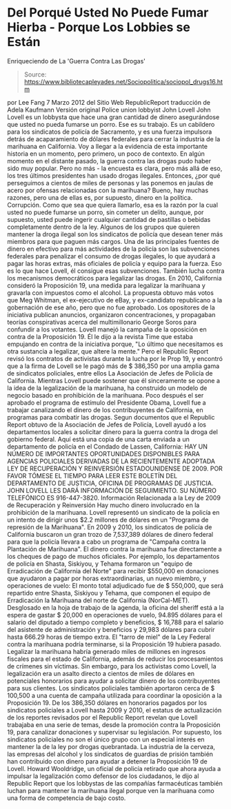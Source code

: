 # Del Porqué Usted No Puede Fumar Hierba - Porque Los Lobbies se Están 
Enriqueciendo de La 'Guerra Contra Las Drogas'

> Source: https://www.bibliotecapleyades.net/Sociopolitica/sociopol_drugs16.htm

por Lee Fang
7 Marzo 2012
del Sitio Web RepublicReport
traducción de
Adela Kaufmann
Versión
original
Police union lobbyist
John Lovell
John Lovell es
un lobbysta que hace una gran cantidad de dinero
asegurándose que usted no pueda fumarse un porro.
Ese es su trabajo. Es un cabildero para los sindicatos de policía de
Sacramento, y es una fuerza impulsora detrás de acaparamiento de dólares
federales para cerrar la industria de la marihuana en California. Voy a
llegar a la evidencia de esta importante historia en un momento, pero
primero, un poco de contexto.
En algún momento en el distante pasado, la guerra contra las drogas pudo
haber sido muy popular. Pero no más -
la encuesta es clara, pero más allá de
eso,
los tres últimos presidentes han usado drogas ilegales.
Entonces, ¿por qué perseguimos a cientos de miles de personas y las ponemos
en jaulas de acero por ofensas relacionadas con la marihuana? Bueno, hay
muchas razones, pero una de ellas es, por supuesto, dinero en la política. Corrupción.
Como que sea que quiera llamarlo, esa es la razón por la cual usted no puede
fumarse un porro, sin cometer un delito, aunque, por supuesto, usted puede
ingerir cualquier cantidad de pastillas o bebidas completamente dentro de la
ley.
Algunos de los grupos que quieren mantener la droga ilegal son los
sindicatos de policía que desean tener más miembros para que paguen más
cargos. Una de las principales fuentes de dinero en efectivo para más
actividades de la policía son las subvenciones federales para penalizar el
consumo de drogas ilegales, lo que ayudará a pagar las horas extras, más
oficiales de policía y equipo para la fuerza.
Eso es lo que hace Lovell, él consigue esas subvenciones. También lucha
contra los mecanismos democráticos para legalizar las drogas.
En 2010, California consideró la Proposición 19, una medida para legalizar
la marihuana y gravarla con impuestos como el alcohol. La propuesta obtuvo
más votos que Meg Whitman, el ex-ejecutivo de eBay, y ex-candidato
republicano a la gobernación de ese año, pero que no fue aprobado.
Los opositores de la iniciativa publican anuncios, organizaron
concentraciones, y propagaban teorías conspirativas acerca del
multimillonario George Soros para confundir a los votantes.
Lovell manejó la campaña de la oposición en contra de la Proposición 19.
Él le dijo a la revista Time que estaba empujando en contra de la iniciativa
porque,
"Lo último que necesitamos es otra sustancia a legalizar, que altere la
mente."
Pero el Republic Report revisó los contratos de activistas durante la lucha
por le Prop 19,
y encontró que a la firma de Lovell se le pagó más de $
386,350 por una amplia gama de sindicatos policiales, entre ellos La
Asociación de Jefes de Policía de California.
Mientras Lovell puede sostener que él sinceramente se opone a la idea de la
legalización de la marihuana, ha construido un modelo de negocio basado en
prohibición de la marihuana.
Poco después el ser aprobado el programa de estímulo del Presidente Obama,
Lovell fue a trabajar canalizando el dinero de los contribuyentes de
California, en programas para combatir las drogas.
Segun documentos que el Republic Report obtuvo de la Asociación de
Jefes de Policía, Lovell ayudó a los departamentos locales a solicitar
dinero para la guerra contra la droga del gobierno federal.
Aquí está una
copia de una carta enviada a un departamento de policía en el
Condado de Lassen, California:
HAY UN NÚMERO DE IMPORTANTES OPORTUNIDADES DISPONIBLES PARA AGENCIAS
POLICIALES DERIVADAS DE LA RECIENTEMENTE ADOPTADA LEY DE RECUPERACIÓN Y
REINVERSIÓN ESTADOUNIDENSE DE 2009. POR FAVOR TÓMESE EL TIEMPO PARA LEER
ESTE BOLETÍN DEL DEPARTAMENTO DE JUSTICIA, OFICINA DE PROGRAMAS DE JUSTICIA.
JOHN LOVELL LES DARÁ INFORMACIÓN DE SEGUIMIENTO. SU NÚMERO TELEFÓNICO ES
916-447-3820.
Información Relacionada a la Ley de 2009 de Recuperación y Reinversión
Hay mucho dinero involucrado en la prohibición de la marihuana.
Lovell representó un sindicato de la policía
en un intento de dirigir unos $2.2 millones de dólares en un "Programa de represión de la Marihuana".
En 2009 y 2010, los sindicatos de policía de California buscaron un gran
trozo de 7,537,389 dólares de dinero federal para que la policía llevara a
cabo un programa de "Campaña contra la Plantación de Marihuana".
El dinero contra la marihuana fue directamente a los cheques de pago de
muchos oficiales.
Por ejemplo, los departamentos de policía en Shasta,
Siskiyou, y Tehama formaron un "equipo de Erradicación de California del
Norte" para recibir $550,000 en donaciones que ayudaron a pagar por horas
extraordinarias, un nuevo miembro, y operaciones de vuelo:
El monto total adjudicado fue de $ 550,000, que será repartido entre Shasta,
Siskiyou y Tehama, que componen el equipo de Erradicación la Marihuana del
norte de California (NorCal-MET).
Desglosado en la hoja de trabajo de la agenda, la oficina del sheriff está a
la espera de gastar $ 20,000 en operaciones de vuelo, 94.895 dólares para el
salario del diputado a tiempo completo y beneficios, $ 16,788 para el
salario del asistente de administración y beneficios y 29,983 dólares para
cubrir hasta 666.29 horas de tiempo extra.
El "tarro de miel" de la Ley Federal contra la marihuana podría
terminarse, si la
Proposición 19 hubiera pasado.
Legalizar la marihuana habría generado miles
de millones en ingresos fiscales para el estado de California, además de
reducir los procesamientos de crímenes sin víctimas.
Sin embargo, para los activistas como Lovell, la legalización era un asalto
directo a cientos de miles de dólares en potenciales honorarios para ayudar
a solicitar dinero de los contribuyentes para sus clientes.
Los sindicatos policiales también aportaron cerca de $ 100,500 a una cuenta
de campaña utilizada para coordinar la oposición a la Proposición 19.
De los 386,350 dólares en honorarios pagados por los sindicatos policiales a
Lovell hasta 2009 y 2010, el estatus de actualización de los reportes
revisados por el Republic Report revelan que Lovell trabajaba en una serie de
temas, desde la promoción contra la Proposición 19, para canalizar
donaciones y supervisar su legislación.
Por supuesto, los sindicatos policiales no son el único grupo con un
especial interés en mantener la de la ley por drogas quebrantada. La industria
de la cerveza, las
empresas del alcohol y los sindicatos de guardias de
prisión también han contribuido con dinero para ayudar a detener la
Proposición 19 de Lovell.
Howard Wooldridge, un oficial de policía retirado que ahora ayuda a impulsar
la legalización como defensor de los ciudadanos, le
dijo al Republic Report que los lobbystas de
las
compañías farmacéuticas también luchan para mantener la marihuana ilegal
porque ven la marihuana como una forma de competencia de bajo costo.
